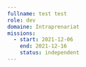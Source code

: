 ```yaml
---
fullname: test test
role: dev
domaine: Intraprenariat
missions:
  - start: 2021-12-06
    end: 2021-12-16
    status: independent
---
```


